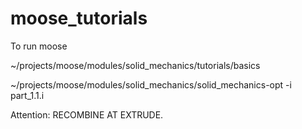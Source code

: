 # moose_tutorials


To run moose

~/projects/moose/modules/solid_mechanics/tutorials/basics

~/projects/moose/modules/solid_mechanics/solid_mechanics-opt -i part_1.1.i



Attention: RECOMBINE AT EXTRUDE.
